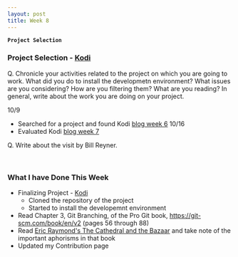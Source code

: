 ```yaml
---
layout: post
title: Week 8
---
```


**`Project Selection`**

### Project Selection - [Kodi](https://kodi.tv/)
Q. Chronicle your activities related to the project on which you are going to work. What did you do to install the developmetn environment? What issues are you considering? How are you filtering them? What are you reading? In general, write about the work you are doing on your project.

10/9
  - Searched for a project and found Kodi [blog week 6](https://hunter-college-ossd-fall-2019.github.io/nancydocode-weekly/week06/)
10/16   
  - Evaluated Kodi [blog week 7](https://hunter-college-ossd-fall-2019.github.io/nancydocode-weekly/week07/)




Q. Write about the visit by Bill Reyner. 

&nbsp;
&nbsp;
&nbsp;

### What I have Done This Week
- Finalizing Project - [Kodi]()
  - Cloned the repository of the project
  - Started to install the developemnt environment 
- Read Chapter 3, Git Branching, of the Pro Git book, https://git-scm.com/book/en/v2 (pages 56 through 88)
- Read [Eric Raymond's The Cathedral and the Bazaar](http://www.catb.org/~esr/writings/cathedral-bazaar/cathedral-bazaar/index.html) and take note of the important aphorisms in that book
- Updated my Contribution page
